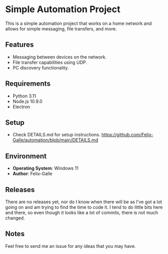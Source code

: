 # Simple Automation Project

This is a simple automation project that works on a home network and allows for simple messaging, file transfers, and more.

## Features

- Messaging between devices on the network.
- File transfer capabilities using UDP.
- PC discovery functionality.

## Requirements

- Python 3.11
- Node.js 10.9.0
- Electron

## Setup

- Check DETAILS.md for setup instructions. https://github.com/Felix-Galle/automation/blob/main/DETAILS.md

## Environment

- **Operating System**: Windows 11
- **Author**: Felix-Galle

## Releases

There are no releases yet, nor do I know when there will be as I've got a lot going on and am trying to find the time to code it. 
I tend to do little bits here and there, so even though it looks like a lot of commits, there is not much changed.

## Notes

Feel free to send me an issue for any ideas that you may have.
